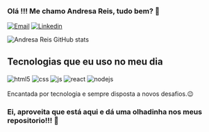 ### Olá !!! Me chamo Andresa Reis, tudo bem? 🤗
[![Email](https://img.shields.io/badge/Gmail-D14836?style=for-the-badge&logo=gmail&logoColor=white)](https://dresaReys20@gmail.com)
[![Linkedin](https://img.shields.io/badge/LinkedIn-0077B5?style=for-the-badge&logo=linkedin&logoColor=white)](https://in/andresa-reis-osmundo-dos-santos-b77051283/)

![Andresa Reis GitHub stats](https://github-readme-stats.vercel.app/api?username=AndresaReis&show_icons=true&theme=radical)

## Tecnologias que eu uso no meu dia

<div style="display: inline_block">
  <img align="center" alt="html5" src="https://img.shields.io/badge/HTML5-E34F26?style=for-the-badge&logo=html5&logoColor=white" />
  <img align="center" alt="css" src="https://img.shields.io/badge/CSS3-1572B6?style=for-the-badge&logo=css3&logoColor=white" />
  <img align="center" alt="js" src="https://img.shields.io/badge/JavaScript-F7DF1E?style=for-the-badge&logo=javascript&logoColor=black" />
  <img align="center" alt="react" src="https://img.shields.io/badge/React-20232A?style=for-the-badge&logo=react&logoColor=61DAFB" />
  <img align="center" alt="nodejs" src="https://img.shields.io/badge/Node.js-43853D?style=for-the-badge&logo=node.js&logoColor=white" />
  
</div><br/>
Encantada por tecnologia e sempre disposta a novos desafios.😉


### Ei, aproveita que está aqui e dá uma olhadinha nos meus repositorio!!! 🤗
